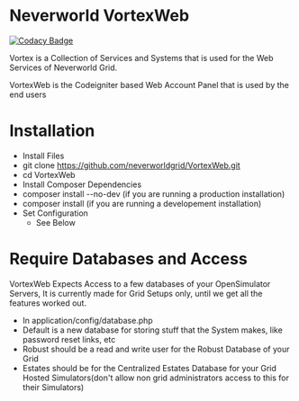 # Neverworld VortexWeb
[![Codacy Badge](https://api.codacy.com/project/badge/Grade/495004e58090472a83e70d0302f1936e)](https://www.codacy.com/app/orbital-group/myaccount-new?utm_source=github.com&amp;utm_medium=referral&amp;utm_content=neverworldgrid/myaccount&amp;utm_campaign=Badge_Grade)

Vortex is a Collection of Services and Systems that is used for the Web Services of Neverworld Grid.


VortexWeb is the Codeigniter based Web Account Panel that is used by the end users

# Installation 
* Install Files
 * git clone https://github.com/neverworldgrid/VortexWeb.git
 * cd VortexWeb
* Install Composer Dependencies
 * composer install --no-dev   (if you are running a production installation)
 * composer install            (if you are running a developement installation)
* Set Configuration 
  * See Below
	
# Require Databases and Access
VortexWeb Expects Access to a few databases of your OpenSimulator Servers, It is currently made for Grid Setups only, until we get all the features worked out. 
* In application/config/database.php
 * Default is a new database for storing stuff that the System makes, like password reset links, etc
 * Robust should be a read and write user for the Robust Database of your Grid
 * Estates should be for the Centralized Estates Database for your Grid Hosted Simulators(don't allow non grid administrators access to this for their Simulators)
